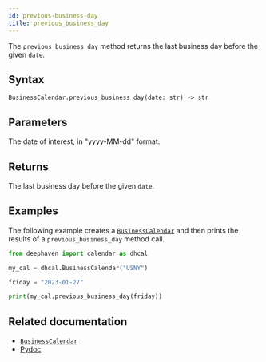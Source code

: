 ```yaml
---
id: previous-business-day
title: previous_business_day
---
```


The `previous_business_day` method returns the last business day before the given `date`.

## Syntax

```
BusinessCalendar.previous_business_day(date: str) -> str
```

## Parameters

<ParamTable>
<Param name="date" type="str">

The date of interest, in "yyyy-MM-dd" format.

</Param>
</ParamTable>

## Returns

The last business day before the given `date`.

## Examples

The following example creates a [`BusinessCalendar`](./BusinessCalendar.md) and then prints the results of a `previous_business_day` method call.

```python skip-test
from deephaven import calendar as dhcal

my_cal = dhcal.BusinessCalendar("USNY")

friday = "2023-01-27"

print(my_cal.previous_business_day(friday))
```

## Related documentation

- [`BusinessCalendar`](./BusinessCalendar.md)
- [Pydoc](https://deephaven.io/core/pydoc/code/deephaven.calendar.html#deephaven.calendar.BusinessCalendar.previous_business_day)
